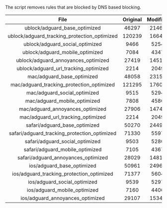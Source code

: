 The script removes rules that are blocked by DNS based blocking.


| File | Original | Modified |
|:----:|:-----:|:-----:|
| ublock/adguard_base_optimized | 46297 | 21464 |
| ublock/adguard_tracking_protection_optimized | 120239 | 16645 |
| ublock/adguard_social_optimized | 9466 | 5254 |
| ublock/adguard_mobile_optimized | 7084 | 4347 |
| ublock/adguard_annoyances_optimized | 27419 | 14512 |
| ublock/adguard_url_tracking_optimized | 2214 | 2049 |
| mac/adguard_base_optimized | 48058 | 23151 |
| mac/adguard_tracking_protection_optimized | 121295 | 17603 |
| mac/adguard_social_optimized | 9515 | 5294 |
| mac/adguard_mobile_optimized | 7808 | 4586 |
| mac/adguard_annoyances_optimized | 27906 | 14745 |
| mac/adguard_url_tracking_optimized | 2214 | 2049 |
| safari/adguard_base_optimized | 50270 | 24498 |
| safari/adguard_tracking_protection_optimized | 71330 | 5597 |
| safari/adguard_social_optimized | 9503 | 5280 |
| safari/adguard_mobile_optimized | 7105 | 4367 |
| safari/adguard_annoyances_optimized | 28029 | 14818 |
| ios/adguard_base_optimized | 50961 | 24961 |
| ios/adguard_tracking_protection_optimized | 71377 | 5604 |
| ios/adguard_social_optimized | 9539 | 5297 |
| ios/adguard_mobile_optimized | 7160 | 4406 |
| ios/adguard_annoyances_optimized | 29107 | 15347 |